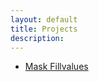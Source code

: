 ```yaml
---
layout: default
title: Projects 
description: 
---
```


- [Mask Fillvalues](https://sharma-bharat.github.io/Posts_Online/mask_fillvalue.html)